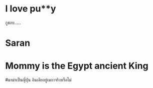 # I love pu**y
กูชอบ.....
# Saran
# Mommy is the Egypt ancient King
#มาม่าเป็นญี่ปุ่น อินเดียอยู่เมกาจริงหรือไม่

